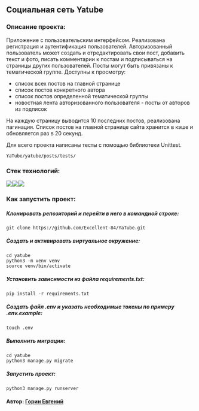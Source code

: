 ## Социальная сеть Yatube

### Описание проекта:

Приложение с пользовательским интерфейсом. Реализована регистрация и аутентификация пользователей. Авторизованный пользователь может создать и отредактировать свои пост, добавить текст и фото, писать комментарии к постам и подписываться на страницы других пользователей. Посты могут быть привязаны к тематической группе. Доступны к просмотру:

 * список всех постов на главной странице
 * список постов конкретного автора
 * список постов определенной тематической группы
 * новостная лента авторизованного пользователя - посты от авторов из подписок

На каждую страницу выводится 10 последних постов, реализована пагинация. Список постов на главной странице сайта хранится в кэше и обновляется раз в 20 секунд.

Для всего проекта написаны тесты с помощью библиотеки Unittest.

``` 
YaTube/yatube/posts/tests/
```

### Стек технологий:
<img src="https://img.shields.io/badge/Python-FFFFFF?style=for-the-badge&logo=python&logoColor=3776AB"/><img src="https://img.shields.io/badge/django-FFFFFF?style=for-the-badge&logo=django&logoColor=082E08"/><img src="https://img.shields.io/badge/Unittest-FFFFFF?style=for-the-badge&logo=&logoColor=361508"/>

### Как запустить проект:

##### Клонировать репозиторий и перейти в него в командной строке:

``` 
git clone https://github.com/Excellent-84/YaTube.git
```

##### Cоздать и активировать виртуальное окружение:

``` 
cd yatube
python3 -m venv venv
source venv/bin/activate
```

##### Установить зависимости из файла requirements.txt:

``` 
pip install -r requirements.txt
```

##### Создать файл .env и указать необходимые токены по примеру .env.example:
``` 
touch .env
```

##### Выполнить миграции:

```
cd yatube
python3 manage.py migrate
```

##### Запустить проект:

``` 
python3 manage.py runserver
```

#### Автор: [Горин Евгений](https://github.com/Excellent-84)
